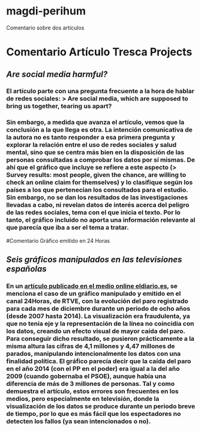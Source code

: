 # magdi-perihum
Comentario sobre dos artículos

# Comentario Artículo Tresca Projects
## *Are social media harmful?*

### El artículo parte con una pregunta frecuente a la hora de hablar de redes sociales: > Are social media, which are supposed to bring us together, tearing us apart?
### Sin embargo, a medida que avanza el artículo, vemos que la conclusión a la que llega es otra. La intención comunicativa de la autora no es tanto responder a esa primera pregunta y explorar la relación entre el uso de redes sociales y salud mental, sino que se centra más bien en **la disposición de las personas consultadas a comprobar los datos por sí mismas**. De ahí que el gráfico que incluye se refiere a este aspecto (> Survey results: most people, given the chance, are willing to check an online claim for themselves) y lo clasifique según los países a los que pertenecían los consultados para el estudio. Sin embargo, no se dan los resultados de las investigaciones llevadas a cabo, ni revelan datos de interés acerca del peligro de las redes sociales, tema con el que inicia el texto. Por lo tanto, el gráfico incluido no aporta una información relevante al que parecía que iba a ser el tema a tratar. 



#Comentario Gráfico emitido en 24 Horas
## *Seis gráficos manipulados en las televisiones españolas*

### En un [artículo publicado en el medio online eldiario.es](https://www.eldiario.es/economia/graficos-manipulados-television_1_2554476.html), se menciona el caso de un gráfico manipulado y emitido en el canal 24Horas, de RTVE, con la evolución del paro registrado para cada mes de diciembre durante un periodo de ocho años (desde 2007 hasta 2014). La visualización era fraudulenta, ya que no tenía eje y la representación de la línea no coincidía con los datos, creando **un efecto visual de mayor caída del paro**. Para conseguir dicho resultado, se pusieron prácticamente a la misma altura las cifras de 4,1 millones y 4,47 millones de parados, manipulando intencionalmente los datos con una finalidad política. El gráfico parecía decir que la caída del paro en el año 2014 (con el PP en el poder) era igual a la del año 2009 (cuando gobernaba el PSOE), aunque **había una diferencia de más de 3 millones de personas**. Tal y como demuestra el artículo, estos errores son frecuentes en los medios, pero especialmente en televisión, donde la visualización de los datos se produce durante un periodo breve de tiempo, por lo que es más fácil que los espectadores no detecten los fallos (ya sean intencionados o no).
